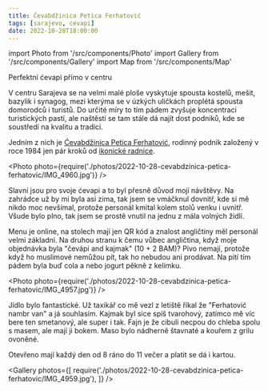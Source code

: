 ```yaml
---
title: Ćevabdžinica Petica Ferhatović
tags: [sarajevo, cevapi]
date: 2022-10-28T18:00:00
---
```


import Photo from '/src/components/Photo'
import Gallery from '/src/components/Gallery'
import Map from '/src/components/Map'

Perfektní ćevapi přímo v centru

<!-- truncate -->

V centru Sarajeva se na velmi malé ploše vyskytuje spousta kostelů, mešit, bazylik i synagog, mezi kterýma se v úzkých uličkách proplétá spousta domorodců i turistů. Do určité míry to tím pádem zvyšuje koncentraci turistických pastí, ale naštěstí se tam stále dá najít dost podniků, kde se soustředí na kvalitu a tradici.

Jedním z nich je [Ćevabdžinica Petica Ferhatović](https://ferhatovic.ba), rodinný podnik založený v roce 1984 jen pár kroků od [ikonické radnice](https://www.vijecnica.ba/en).

<Photo photo={require('./photos/2022-10-28-cevabdzinica-petica-ferhatovic/IMG_4960.jpg')} />

Slavní jsou pro svoje ćevapi a to byl přesně důvod mojí návštěvy. Na zahrádce už by mi byla asi zima, tak jsem se vmáčknul dovnitř, kde si mě nikdo moc nevšímal, protože personál kmital kolem stolů venku i uvnitř. Všude bylo plno, tak jsem se prostě vnutil na jednu z mála volných židlí.

Menu je online, na stolech mají jen QR kód a znalost angličtiny měl personál velmi základní. Na druhou stranu k čemu vůbec angličtina, když moje objednávka byla "čevápi and kajmak" (10 + 2 BAM)? Pivo nemají, protože když ho muslimové nemůžou pít, tak ho nebudou ani prodávat. Na pití tím pádem byla buď cola a nebo jogurt pěkně z kelímku.

<Photo photo={require('./photos/2022-10-28-cevabdzinica-petica-ferhatovic/IMG_4957.jpg')} />

Jídlo bylo fantastické. Už taxikář co mě vezl z letiště říkal že "Ferhatović nambr van" a já souhlasím. Kajmak byl sice spíš tvarohový, zatímco mě víc bere ten smetanový, ale super i tak. Fajn je že cibuli necpou do chleba spolu s masem, ale mají ji bokem. Maso bylo nádherně štavnaté a kouřem z grilu ovoněné.

Otevřeno mají každý den od 8 ráno do 11 večer a platit se dá i kartou.

<Gallery photos={[
require('./photos/2022-10-28-cevabdzinica-petica-ferhatovic/IMG_4959.jpg'),
]} />

<Map src="https://www.google.com/maps/embed?pb=!1m14!1m8!1m3!1d11507.384832018273!2d18.4322108!3d43.8590162!3m2!1i1024!2i768!4f13.1!3m3!1m2!1s0x0%3A0xbd6c31c4d2bea3a7!2zxIZldmFiZMW-aW5pY2EgUGV0aWNhIEZlcmhhdG92acSH!5e0!3m2!1sen!2scz!4v1667418133500!5m2!1sen!2scz" />
